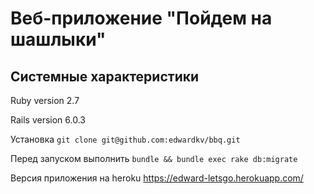 # Веб-приложение "Пойдем на шашлыки"

## Системные характеристики
Ruby version 2.7

Rails version 6.0.3

Установка ```git clone git@github.com:edwardkv/bbq.git```

Перед запуском выполнить ```bundle && bundle exec rake db:migrate```

Версия приложения на heroku https://edward-letsgo.herokuapp.com/
